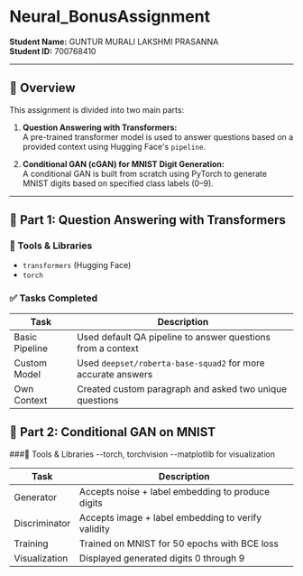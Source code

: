 # Neural_BonusAssignment

**Student Name:** GUNTUR MURALI LAKSHMI PRASANNA  
**Student ID:** 700768410


---

## 🚀 Overview

This assignment is divided into two main parts:

1. **Question Answering with Transformers:**  
   A pre-trained transformer model is used to answer questions based on a provided context using Hugging Face's `pipeline`.

2. **Conditional GAN (cGAN) for MNIST Digit Generation:**  
   A conditional GAN is built from scratch using PyTorch to generate MNIST digits based on specified class labels (0–9).

---

## 🧠 Part 1: Question Answering with Transformers

### 🔧 Tools & Libraries
- `transformers` (Hugging Face)
- `torch`

### ✅ Tasks Completed

| Task | Description |
|------|-------------|
| Basic Pipeline | Used default QA pipeline to answer questions from a context |
| Custom Model | Used `deepset/roberta-base-squad2` for more accurate answers |
| Own Context | Created custom paragraph and asked two unique questions |



## 🎨 Part 2: Conditional GAN on MNIST

###🔧 Tools & Libraries
--torch, torchvision
--matplotlib for visualization

| Task          | Description                                        |
| ------------- | -------------------------------------------------- |
| Generator     | Accepts noise + label embedding to produce digits  |
| Discriminator | Accepts image + label embedding to verify validity |
| Training      | Trained on MNIST for 50 epochs with BCE loss       |
| Visualization | Displayed generated digits 0 through 9             |

